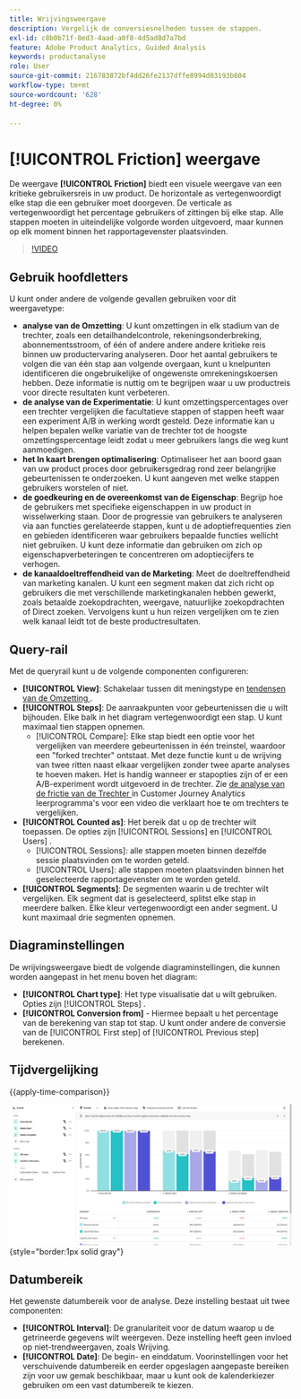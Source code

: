 ```yaml
---
title: Wrijvingsweergave
description: Vergelijk de conversiesnelheden tussen de stappen.
exl-id: c8b0b71f-8ed3-4aad-a0f8-4d5ad8d7a7bd
feature: Adobe Product Analytics, Guided Analysis
keywords: productanalyse
role: User
source-git-commit: 216783872bf4dd26fe2137dffe8994d03193b604
workflow-type: tm+mt
source-wordcount: '628'
ht-degree: 0%

---
```


# [!UICONTROL Friction] weergave

De weergave **[!UICONTROL Friction]** biedt een visuele weergave van een kritieke gebruikersreis in uw product. De horizontale as vertegenwoordigt elke stap die een gebruiker moet doorgeven. De verticale as vertegenwoordigt het percentage gebruikers of zittingen bij elke stap. Alle stappen moeten in uiteindelijke volgorde worden uitgevoerd, maar kunnen op elk moment binnen het rapportagevenster plaatsvinden.

>[!VIDEO](https://video.tv.adobe.com/v/3421663/?learn=on)

## Gebruik hoofdletters

U kunt onder andere de volgende gevallen gebruiken voor dit weergavetype:

* **analyse van de Omzetting**: U kunt omzettingen in elk stadium van de trechter, zoals een detailhandelcontrole, rekeningsonderbreking, abonnementsstroom, of één of andere andere andere kritieke reis binnen uw productervaring analyseren. Door het aantal gebruikers te volgen die van één stap aan volgende overgaan, kunt u knelpunten identificeren die ongebruikelijke of ongewenste omrekeningskoersen hebben. Deze informatie is nuttig om te begrijpen waar u uw productreis voor directe resultaten kunt verbeteren.
* **de analyse van de Experimentatie**: U kunt omzettingspercentages over een trechter vergelijken die facultatieve stappen of stappen heeft waar een experiment A/B in werking wordt gesteld. Deze informatie kan u helpen bepalen welke variatie van de trechter tot de hoogste omzettingspercentage leidt zodat u meer gebruikers langs die weg kunt aanmoedigen.
* **het In kaart brengen optimalisering**: Optimaliseer het aan boord gaan van uw product proces door gebruikersgedrag rond zeer belangrijke gebeurtenissen te onderzoeken. U kunt aangeven met welke stappen gebruikers worstelen of niet.
* **de goedkeuring en de overeenkomst van de Eigenschap**: Begrijp hoe de gebruikers met specifieke eigenschappen in uw product in wisselwerking staan. Door de progressie van gebruikers te analyseren via aan functies gerelateerde stappen, kunt u de adoptiefrequenties zien en gebieden identificeren waar gebruikers bepaalde functies wellicht niet gebruiken. U kunt deze informatie dan gebruiken om zich op eigenschapverbeteringen te concentreren om adoptiecijfers te verhogen.
* **de kanaaldoeltreffendheid van de Marketing**: Meet de doeltreffendheid van marketing kanalen. U kunt een segment maken dat zich richt op gebruikers die met verschillende marketingkanalen hebben gewerkt, zoals betaalde zoekopdrachten, weergave, natuurlijke zoekopdrachten of Direct zoeken. Vervolgens kunt u hun reizen vergelijken om te zien welk kanaal leidt tot de beste productresultaten.

## Query-rail

Met de queryrail kunt u de volgende componenten configureren:

* **[!UICONTROL View]**: Schakelaar tussen dit meningstype en [ tendensen van de Omzetting ](conversion-trends.md).
* **[!UICONTROL Steps]**: De aanraakpunten voor gebeurtenissen die u wilt bijhouden. Elke balk in het diagram vertegenwoordigt een stap. U kunt maximaal tien stappen opnemen.
   * [!UICONTROL Compare]: Elke stap biedt een optie voor het vergelijken van meerdere gebeurtenissen in één treinstel, waardoor een &quot;forked trechter&quot; ontstaat. Met deze functie kunt u de wrijving van twee ritten naast elkaar vergelijken zonder twee aparte analyses te hoeven maken. Het is handig wanneer er stapopties zijn of er een A/B-experiment wordt uitgevoerd in de trechter. Zie [ de analyse van de frictie van de Trechter ](https://experienceleague.adobe.com/en/docs/customer-journey-analytics-learn/tutorials/guided-analysis/funnel/funnel-friction-analysis) in Customer Journey Analytics leerprogramma&#39;s voor een video die verklaart hoe te om trechters te vergelijken.
* **[!UICONTROL Counted as]**: Het bereik dat u op de trechter wilt toepassen. De opties zijn [!UICONTROL Sessions] en [!UICONTROL Users] .
   * [!UICONTROL Sessions]: alle stappen moeten binnen dezelfde sessie plaatsvinden om te worden geteld.
   * [!UICONTROL Users]: alle stappen moeten plaatsvinden binnen het geselecteerde rapportagevenster om te worden geteld.
* **[!UICONTROL Segments]**: De segmenten waarin u de trechter wilt vergelijken. Elk segment dat is geselecteerd, splitst elke stap in meerdere balken. Elke kleur vertegenwoordigt een ander segment. U kunt maximaal drie segmenten opnemen.

## Diagraminstellingen

De wrijvingsweergave biedt de volgende diagraminstellingen, die kunnen worden aangepast in het menu boven het diagram:

* **[!UICONTROL Chart type]**: Het type visualisatie dat u wilt gebruiken. Opties zijn [!UICONTROL Steps] .
* **[!UICONTROL Conversion from]** - Hiermee bepaalt u het percentage van de berekening van stap tot stap. U kunt onder andere de conversie van de [!UICONTROL First step] of [!UICONTROL Previous step] berekenen.

## Tijdvergelijking

{{apply-time-comparison}}

![ de tijdvergelijking van de Wrijving ](../assets/friction-compare.png){style="border:1px solid gray"}

## Datumbereik

Het gewenste datumbereik voor de analyse. Deze instelling bestaat uit twee componenten:

* **[!UICONTROL Interval]**: De granulariteit voor de datum waarop u de getrineerde gegevens wilt weergeven. Deze instelling heeft geen invloed op niet-trendweergaven, zoals Wrijving.
* **[!UICONTROL Date]**: De begin- en einddatum. Voorinstellingen voor het verschuivende datumbereik en eerder opgeslagen aangepaste bereiken zijn voor uw gemak beschikbaar, maar u kunt ook de kalenderkiezer gebruiken om een vast datumbereik te kiezen.
